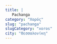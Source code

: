 ```yaml
---
title: |
   Pachanga
category: "Χορός"
slug: "pachanga"
slugCategory: "xoros"
city: "Θεσσαλονίκη"
---
```


